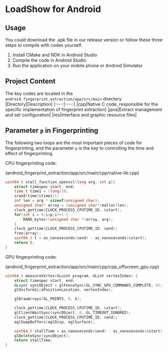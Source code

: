 # LoadShow for Android

## Usage
You could download the .apk file in our release version or follow these three steps to compile with codes yourself.
1. Install CMake and NDK in Android Studio
2. Compile the code in Android Studio
3. Run the application on your mobile phone or Android Simulator

## Project Content
The key codes are located in the `android_fingerprint_extraction/app/src/main` directory
|Directory|Description|
|:---:|:---:|
|cpp|Native C code, responsible for the specific implementation of fingerprint extraction|
|java|Extract management and set configuration|
|res|Interface and graphic resource files|

## Parameter `p` in Fingerprinting
The following two loops are the most important pieces of code for fingerprinting, and the parameter `p` is the key to controlling the time and effect of fingerprinting.

CPU fingerprinting code:

(android_fingerprint_extraction/app/src/main/cpp/native-lib.cpp)
```c
uint64_t stall_function_openssl(long arg, int p){
    struct timespec start, end;
    time_t time1 = (long)10;
    srand(time(&time1));
    int len = arg * sizeof(unsigned char);
    unsigned char* array = (unsigned char*)malloc(len);
    clock_gettime(CLOCK_PROCESS_CPUTIME_ID, &start);
    for(int i = 0;i<p;i++) {
        RAND_bytes((unsigned char *)array, arg);
    }
    clock_gettime(CLOCK_PROCESS_CPUTIME_ID, &end);
    free(array);
    uint64_t t = as_nanoseconds(&end) - as_nanoseconds(&start);
    return t;
}
```

GPU fingerprinting code:

(android_fingerprint_extraction/app/src/main/cpp/cpp_offscreen_gpu.cpp)
```c
uint64_t measureVertex(GLuint program, GLint vertexIndex) {
    struct timespec start, end;
    GLsync syncObject = glFenceSync(GL_SYNC_GPU_COMMANDS_COMPLETE, 0);
    glUniform1i(aPositionLocation, vertexIndex);

    glDrawArrays(GL_POINTS, 0, k);

    clock_gettime(CLOCK_PROCESS_CPUTIME_ID, &start);
    glClientWaitSync(syncObject, 0, GL_TIMEOUT_IGNORED);
    clock_gettime(CLOCK_PROCESS_CPUTIME_ID, &end);
    eglSwapBuffers(eglDisp, eglSurface);

    uint64_t stallTime = as_nanoseconds(&end) - as_nanoseconds(&start);
    glDeleteSync(syncObject);
    return stallTime;
}
```
